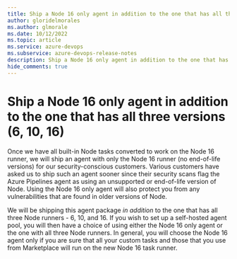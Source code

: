 ```yaml
---
title: Ship a Node 16 only agent in addition to the one that has all three versions (6, 10, 16)
author: gloridelmorales
ms.author: glmorale
ms.date: 10/12/2022
ms.topic: article
ms.service: azure-devops
ms.subservice: azure-devops-release-notes
description: Ship a Node 16 only agent in addition to the one that has all three versions (6, 10, 16)
hide_comments: true
---
```


# Ship a Node 16 only agent in addition to the one that has all three versions (6, 10, 16)

Once we have all built-in Node tasks converted to work on the Node 16 runner, we will ship an agent with only the Node 16 runner (no end-of-life versions) for our security-conscious customers. Various customers have asked us to ship such an agent sooner since their security scans flag the Azure Pipelines agent as using an unsupported or end-of-life version of Node. Using the Node 16 only agent will also protect you from any vulnerabilities that are found in older versions of Node.

We will be shipping this agent package *in addition* to the one that has all three Node runners - 6, 10, and 16. If you wish to set up a self-hosted agent pool, you will then have a choice of using either the Node 16 only agent or the one with all three Node runners. In general, you will choose the Node 16 agent only if you are sure that all your custom tasks and those that you use from Marketplace will run on the new Node 16 task runner.